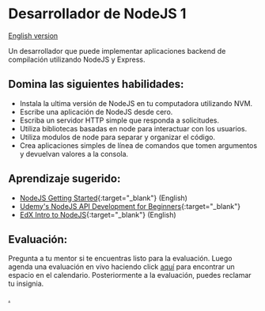 # Desarrollador de NodeJS 1

[English version](node1.md)

Un desarrollador que puede implementar aplicaciones backend de compilación utilizando NodeJS y Express.

## Domina las siguientes habilidades:

- Instala la ultima versión de NodeJS en tu computadora utilizando NVM.
- Escribe una aplicación de NodeJS desde cero.
- Escriba un servidor HTTP simple que responda a solicitudes.
- Utiliza bibliotecas basadas en node para interactuar con los usuarios.
- Utiliza modulos de node para separar y organizar el código.
- Crea aplicaciones simples de línea de comandos que tomen argumentos y devuelvan valores a la consola.

## Aprendizaje sugerido:

- [NodeJS Getting Started](https://nodejs.org/en/docs/guides/getting-started-guide/){:target="\_blank"} (English)
- [Udemy's NodeJS API Development for Beginners](https://www.udemy.com/course/node-js-api-tutorial/?LSNPUBID=JVFxdTr9V80&ranEAID=JVFxdTr9V80&ranMID=39197&ranSiteID=JVFxdTr9V80-1YYlMrboTPP9Mhfl0STO_w){:target="\_blank"}
- [EdX Intro to NodeJS](https://www.edx.org/course/introduction-to-nodejs){:target="\_blank"} (English)

## Evaluación:

Pregunta a tu mentor si te encuentras listo para la evaluación. Luego agenda una evaluación en vivo haciendo click [aquí](https://webdev.codex.academy/mastery-eval-4?badge=68Ur2l1ATt-KPBmhK9FESQ) para encontrar un espacio en el calendario. Posteriormente a la evaluación, puedes reclamar tu insignia.

[.](level-4)
